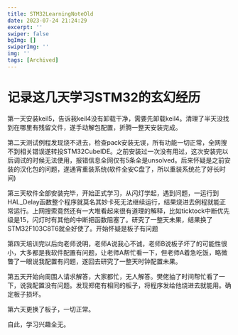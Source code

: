 ```yaml
---
title: STM32LearningNoteOld
date: 2023-07-24 21:24:29
excerpt: ''
swiper: false
bgImg: []
swiperImg: ''
img: '' 
tags: [Archived]
---
```


# 记录这几天学习STM32的玄幻经历

第一天安装keil5，告诉我keil4没有卸载干净，需要先卸载keil4。清理了半天没找到在哪里有残留文件，遂手动解包配置，折腾一整天安装完成。

第二天测试例程发现烧不进去，检查pack安装无误，所有功能一切正常，全网搜不到相关错误遂转投STM32CubeIDE。之前安装过一次没有用过，这次安装完以后调试的时候无法使用，报错信息全网仅有5条全是unsolved。后来怀疑是之前安装的汉化包的问题，遂通宵重装系统(软件全安C盘了，所以重装系统花了好长时间)

第三天软件全部安装完毕，开始正式学习，从闪灯学起，遇到问题，一运行到HAL_Delay函数整个程序就莫名其妙卡死无法继续运行，结果烧进去例程就能正常运行。上网搜索竟然还有一大堆看起来很有道理的解释，比如ticktock中断优先级是15，闪灯时有其他的中断把函数阻塞了。研究了一整天未果，结果换了STM32F103C8T6就全好使了。开始怀疑是板子有问题

第四天培训完以后向老师说明，老师A说我心不诚，老师B说板子坏了的可能性很小，大多都是我软件配置有问题，让老师A帮忙看一下，但老师A着急吃饭，略微瞥了一眼说我配置有问题，遂回去研究了一整天时钟配置未果。

第五天开始向周围人请求解答，大家都忙，无人解答。樊佬抽了时间帮忙看了一下，说我配置没有问题。发现郑佬有相同的板子，将程序发给他烧进去就能用。确定板子损坏。

第六天更换了板子，一切正常。

自此，学习兴趣全无。
